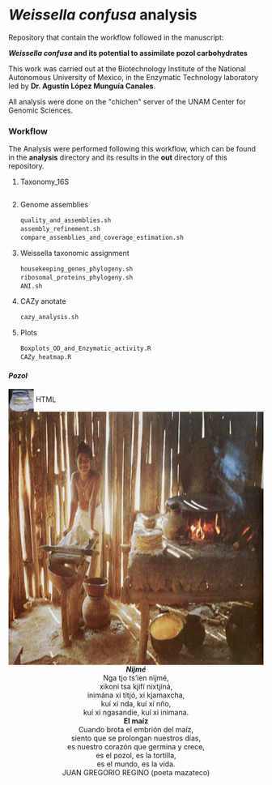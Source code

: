# *Weissella confusa* analysis

Repository that contain the workflow followed in the manuscript:

***Weissella confusa* and its potential to assimilate pozol carbohydrates**

This work was carried out at the Biotechnology Institute of the National Autonomous University of Mexico, in the Enzymatic Technology laboratory led by **Dr. Agustín López Munguía Canales**.

All analysis were done on the "chichen" server of the UNAM Center for Genomic Sciences.

### Workflow

The Analysis were performed following this workflow, which can be found in the **analysis** directory and its results in the **out** directory of this repository.

1. Taxonomy_16S

   ```bash
   
   ```

2. Genome assemblies

   ```bash
   quality_and_assemblies.sh
   assembly_refinement.sh
   compare_assemblies_and_coverage_estimation.sh
   ```

3. Weissella taxonomic assignment

   ```bash
   housekeeping_genes_phylogeny.sh
   ribosomal_proteins_phylogeny.sh
   ANI.sh
   ```

4. CAZy anotate

   ```bash
   cazy_analysis.sh
   ```

5. Plots

   ```bash
   Boxplots_OD_and_Enzymatic_activity.R
   CAZy_heatmap.R
   ```



####                                                   *Pozol*

<img src="Pozol.jpg" style="zoom:10%;" width="500" height="450" align="center"/>
<img src="maiz.png" width="600" height="500" align="right"/>
HTML</>
<center><i><b>Nijmé</b></i></center>
<center>Nga tjo ts’ien nijmé,</center>
<center>xikoni tsa kjifí nixtjíná,</center>
<center>inimána xi titjó, xi kjamaxcha,</center>
<center>kuí xi nda, kuí xi nño,</center>
<center>kuí xi ngasandie, kuí xi inimana.</center>
<center><b>El maíz</b></center>
<center>Cuando brota el embrión del maíz,</center>
<center>siento que se prolongan nuestros días,</center>
<center>es nuestro corazón que germina y crece,</center>
<center>es el pozol, es la tortilla,</center>
<center>es el mundo, es la vida.</center>
<center>JUAN GREGORIO REGINO (poeta mazateco)</center>
